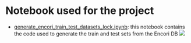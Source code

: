 # Notebook used for the project

- [generate_encori_train_test_datasets_lock.ipynb](generate_encori_train_test_datasets_lock.ipynb): this notebook contains the code used to generate the train and test sets from the Encori DB [![](https://colab.research.google.com/assets/colab-badge.svg)](https://github.com/ML-Bioinfo-CEITEC/mirna_binding/blob/master/notebook/generate_encori_train_test_datasets_lock.ipynb)

